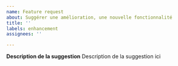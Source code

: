 ```yaml
---
name: Feature request
about: Suggérer une amélioration, une nouvelle fonctionnalité
title: ''
labels: enhancement
assignees: ''

---
```


**Description de la suggestion**
Description de la suggestion ici
